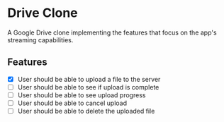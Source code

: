 # Drive Clone

A Google Drive clone implementing the features that focus on the app's streaming capabilities.

## Features

- [x] User should be able to upload a file to the server
- [ ] User should be able to see if upload is complete
- [ ] User should be able to see upload progress
- [ ] User should be able to cancel upload
- [ ] User should be able to delete the uploaded file
